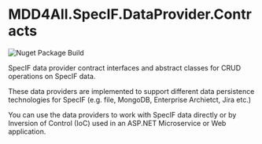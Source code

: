 # MDD4All.SpecIF.DataProvider.Contracts

![Nuget Package Build](https://github.com/oalt/MDD4All.SpecIF.DataProvider.Contracts/workflows/Nuget%20Package%20Build/badge.svg)

SpecIF data provider contract interfaces and abstract classes for CRUD operations on SpecIF data.

These data providers are implemented to support different data persistence technologies for SpecIF (e.g. file, MongoDB, Enterprise Archietct, Jira etc.)

You can use the data providers to work with SpecIF data directly or by Inversion of Control (IoC) used in an ASP.NET Microservice or Web application.

